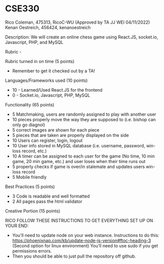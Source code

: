 # CSE330
Rico Coleman, 475313, RicoC-WU
(Approved by TA JJ WEI 04/11/2022)
Kenan Oestreich, 456424, kenanoestreich

Description: We will create an online chess game using React.JS, socket.io, Javascript, PHP, and MySQL

Rubric - 

Rubric turned in on time (5 points)
- Remember to get it checked out by a TA!

Languages/Frameworks used (10 points)
- 10 - Learned/Used React.JS for the frontend
- 0 - Socket.io, Javascript, PHP, MySQL

Functionality (65 points)
- 5 Matchmaking, users are randomly assigned to play with another user
- 10 pieces properly move the way they are supposed to (i.e. bishop can only go diagnol)
- 5 correct images are shown for each piece 
- 5 pieces that are taken are properly displayed on the side
- 10 Users can register, login, logout
- 10 User info stored in MySQL database (i.e. username, password, win-loss record, etc.)
- 10 A timer can be assigned to each user for the game (No time, 10 min game, 20 min game, etc.) and user loses when their time runs out
- 5 properly checks if game is over/in stalemate and updates users win-loss record
- 5 Mobile friendly 

Best Practices (5 points)
- 3 Code is readable and well formatted
- 2 All pages pass the html validator

Creative Portion (15 points)


RICO FOLLOW THESE INSTRUCTIONS TO GET EVERYTHING SET UP ON YOUR END: 

- You'll need to update node on your web instance. Instructions to do this: https://phoenixnap.com/kb/update-node-js-version#ftoc-heading-3 (Second option for linux environment) You'll need to use sudo if you get permissions errors. 
- Then you should be able to just pull the repository off github. 
